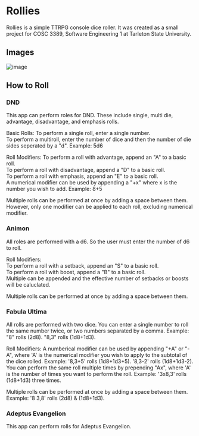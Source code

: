 # Rollies
Rollies is a simple TTRPG console dice roller. It was created as a small project for COSC 3389, Software Engineering 1 at Tarleton State University.

## Images

![image](https://github.com/user-attachments/assets/e83b2bad-33af-4cce-8fa6-19f9f98d48af)

## How to Roll
### DND
This app can perform roles for DND. 
These include single, multi die, advantage, disadvantage, and emphasis rolls.  
  
Basic Rolls:
To perform a single roll, enter a single number.  
To perform a multiroll, enter the number of dice and then the number of die sides seperated by a "d". Example: 5d6  
  
Roll Modifiers:
To perform a roll with advantage, append an "A" to a basic roll.  
To perform a roll with disadvantage, append a "D" to a basic roll.  
To perform a roll with emphasis, append an "E" to a basic roll.  
A numerical modifier can be used by appending a "+x" where x is the number you wish to add. Example: 8+5  

Multiple rolls can be performed at once by adding a space between them. However, only one modifier can be applied to each roll, excluding numerical modifier.  

### Animon
All roles are performed with a d6. So the user must enter the number of d6 to roll.  
  
Roll Modifiers:  
To perform a roll with a setback, append an "S" to a basic roll.  
To perform a roll with boost, append a "B" to a basic roll.  
Multiple can be appended and the effective number of setbacks or boosts will be caluclated.  
  
Multiple rolls can be performed at once by adding a space between them.  

### Fabula Ultima
All rolls are performed with two dice. You can enter a single number to roll the same number twice, or two numbers separated by a comma.
    Example: "8" rolls (2d8). "8,3" rolls (1d8+1d3).

Roll Modifiers:
A numberical modifier can be used by appending "+A" or "-A", where 'A' is the numerical modifier you wish to apply to the subtotal of the dice rolled.
    Example: '8,3+5' rolls (1d8+1d3+5). '8,3-2' rolls (1d8+1d3-2). 
You can perform the same roll multiple times by prepending "Ax", where 'A' is the number of times you want to perform the roll.
    Example: '3x8,3' rolls (1d8+1d3) three times.

Multiple rolls can be performed at once by adding a space between them.
    Example: '8 3,8' rolls (2d8) & (1d8+1d3).
    
### Adeptus Evangelion
This app can perform rolls for Adeptus Evangelion.
